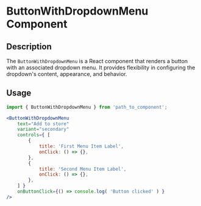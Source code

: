 # ButtonWithDropdownMenu Component

## Description

The `ButtonWithDropdownMenu` is a React component that renders a button with an associated dropdown menu. It provides flexibility in configuring the dropdown's content, appearance, and behavior.

## Usage

```jsx
import { ButtonWithDropdownMenu } from 'path_to_component';

<ButtonWithDropdownMenu
    text="Add to store"
    variant="secondary"
    controls={ [
        {
            title: 'First Menu Item Label',
            onClick: () => {},
        },
        {
            title: 'Second Menu Item Label',
            onClick: () => {},
        },
    ] }
    onButtonClick={() => console.log( 'Button clicked' ) }
/>
```